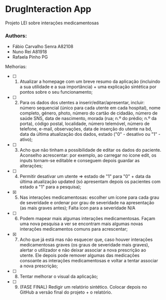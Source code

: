 # DrugInteraction App
 
Projeto LEI sobre interações medicamentosas


### Authors:
- Fábio Carvalho Senra A82108
- Nuno Rei A81918
- Rafaela Pinho PG

Melhorias:

- [ ] 1) Atualizar a homepage com um breve resumo da aplicação (incluindo a sua utilidade e a sua importância) + uma explicação sintética por pontos sobre o seu funcionamento;
- [ ] 2) Para os dados dos utentes a inserir/editar/apresentar, incluir: número sequencial (único para cada utente em cada hospital), nome completo, género, photo, número do cartão de cidadão, número de saúde SNS, data de nascimento, morada (rua; n.º do prédio; n.º da porta), código postal, localidade, número telemóvel, número de telefone, e-mail, observações, data de inserção do utente na bd, data da última atualização dos dados, estado ("0" - desativo ou "1" - ativo);
- [ ] 3) Acho que não tinham a possibilidade de editar os dados do paciente. Aconselho acrescentar: por exemplo, ao carregar no ícone edit, os inputs tornam-se editable e conseguem depois guardar as alterações;
- [ ] 4) Permitir desativar um utente => estado de "1" para "0" + data da última atualização updated (só apresentam depois os pacientes com estado a "1" para a pesquisa);
- [x] 5) Nas interações medicamentosas: escolher um ícone para cada grau de severidade e ordenar por grau de severidade na apresentação (as mais graves antes); 
 Falta icon para a severidade N/A
- [ ] 6) Podem mapear mais algumas interações medicamentosas. Façam uma nova pesquisa a ver se encontram mais algumas novas interações medicamentos comuns para acrescentar;
- [x] 7) Acho que já está mas não esquecer que, caso houver interações medicamentosas graves (os graus de severidade mais graves), alertar o utilizador e não deixar associar a nova prescrição ao utente. Ele depois pode remover algumas das medicações consoante as interações medicamentosas e voltar a tentar associar a nova prescrição;
- [ ] 8) Tentar melhorar o visual da aplicação;
- [ ] 9) (FASE FINAL) Redigir um relatório sintético. Colocar depois no GitHub a versão final do projeto + o relatório.
